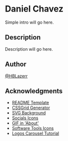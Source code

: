 # Daniel Chavez

Simple intro will go here.

## Description

Description will go here.

## Author

[@HBLazerr](https://github.com/HBLazerr)

## Acknowledgments

* [README Template](https://gist.github.com/DomPizzie/7a5ff55ffa9081f2de27c315f5018afc)
* [CSSGrid Generator](https://cssgridgenerator.io/)
* [SVG Background](https://www.svgbackgrounds.com/set/free-svg-backgrounds-and-patterns/)
* [Socials Icons](https://fontawesome.com/)
* [GIF in 'About'](https://www.pinterest.com/pin/27936460191854938/)
* [Software Tools Icons](https://icons8.com/icons)
* [Logos Carousel Tutorial](https://youtu.be/nAjR0Oj0J8E?si=tnkwAC08Fu0lEBE2)